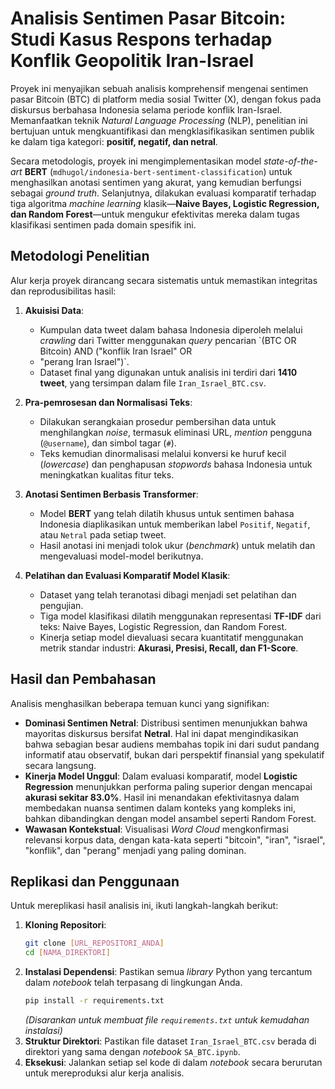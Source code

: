 # Analisis Sentimen Pasar Bitcoin: Studi Kasus Respons terhadap Konflik Geopolitik Iran-Israel
Proyek ini menyajikan sebuah analisis komprehensif mengenai sentimen pasar Bitcoin (BTC) di platform media sosial Twitter (X), dengan fokus pada diskursus berbahasa Indonesia selama periode konflik Iran-Israel. Memanfaatkan teknik *Natural Language Processing* (NLP), penelitian ini bertujuan untuk mengkuantifikasi dan mengklasifikasikan sentimen publik ke dalam tiga kategori: **positif, negatif, dan netral**.

Secara metodologis, proyek ini mengimplementasikan model *state-of-the-art* **BERT** (`mdhugol/indonesia-bert-sentiment-classification`) untuk menghasilkan anotasi sentimen yang akurat, yang kemudian berfungsi sebagai *ground truth*. Selanjutnya, dilakukan evaluasi komparatif terhadap tiga algoritma *machine learning* klasik—**Naive Bayes, Logistic Regression, dan Random Forest**—untuk mengukur efektivitas mereka dalam tugas klasifikasi sentimen pada domain spesifik ini.

## Metodologi Penelitian
Alur kerja proyek dirancang secara sistematis untuk memastikan integritas dan reprodusibilitas hasil:
1.  **Akuisisi Data**:
      * Kumpulan data tweet dalam bahasa Indonesia diperoleh melalui *crawling* dari Twitter menggunakan *query* pencarian `(BTC OR Bitcoin) AND ("konflik Iran Israel" OR
      * "perang Iran Israel")`.
      * Dataset final yang digunakan untuk analisis ini terdiri dari **1410 tweet**, yang tersimpan dalam file `Iran_Israel_BTC.csv`.

2.  **Pra-pemrosesan dan Normalisasi Teks**:
      * Dilakukan serangkaian prosedur pembersihan data untuk menghilangkan *noise*, termasuk eliminasi URL, *mention* pengguna (`@username`), dan simbol tagar (`#`).
      * Teks kemudian dinormalisasi melalui konversi ke huruf kecil (*lowercase*) dan penghapusan *stopwords* bahasa Indonesia untuk meningkatkan kualitas fitur teks.

3.  **Anotasi Sentimen Berbasis Transformer**:
      * Model **BERT** yang telah dilatih khusus untuk sentimen bahasa Indonesia diaplikasikan untuk memberikan label `Positif`, `Negatif`, atau `Netral` pada setiap tweet.
      * Hasil anotasi ini menjadi tolok ukur (*benchmark*) untuk melatih dan mengevaluasi model-model berikutnya.

4.  **Pelatihan dan Evaluasi Komparatif Model Klasik**:
      * Dataset yang telah teranotasi dibagi menjadi set pelatihan dan pengujian.
      * Tiga model klasifikasi dilatih menggunakan representasi **TF-IDF** dari teks: Naive Bayes, Logistic Regression, dan Random Forest.
      * Kinerja setiap model dievaluasi secara kuantitatif menggunakan metrik standar industri: **Akurasi, Presisi, Recall, dan F1-Score**.

## Hasil dan Pembahasan
Analisis menghasilkan beberapa temuan kunci yang signifikan:
  * **Dominasi Sentimen Netral**: Distribusi sentimen menunjukkan bahwa mayoritas diskursus bersifat **Netral**. Hal ini dapat mengindikasikan bahwa sebagian besar audiens membahas topik ini dari sudut pandang informatif atau observatif, bukan dari perspektif finansial yang spekulatif secara langsung.
  * **Kinerja Model Unggul**: Dalam evaluasi komparatif, model **Logistic Regression** menunjukkan performa paling superior dengan mencapai **akurasi sekitar 83.0%**. Hasil ini menandakan efektivitasnya dalam membedakan nuansa sentimen dalam konteks yang kompleks ini, bahkan dibandingkan dengan model ansambel seperti Random Forest.
  * **Wawasan Kontekstual**: Visualisasi *Word Cloud* mengkonfirmasi relevansi korpus data, dengan kata-kata seperti "bitcoin", "iran", "israel", "konflik", dan "perang" menjadi yang paling dominan.

## Replikasi dan Penggunaan
Untuk mereplikasi hasil analisis ini, ikuti langkah-langkah berikut:
1.  **Kloning Repositori**:
    ```bash
    git clone [URL_REPOSITORI_ANDA]
    cd [NAMA_DIREKTORI]
    ```
2.  **Instalasi Dependensi**: Pastikan semua *library* Python yang tercantum dalam *notebook* telah terpasang di lingkungan Anda.
    ```bash
    pip install -r requirements.txt
    ```
    *(Disarankan untuk membuat file `requirements.txt` untuk kemudahan instalasi)*
3.  **Struktur Direktori**: Pastikan file dataset `Iran_Israel_BTC.csv` berada di direktori yang sama dengan *notebook* `SA_BTC.ipynb`.
4.  **Eksekusi**: Jalankan setiap sel kode di dalam *notebook* secara berurutan untuk mereproduksi alur kerja analisis.
